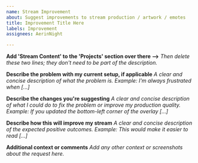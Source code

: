 ```yaml
---
name: Stream Improvement
about: Suggest improvements to stream production / artwork / emotes
title: Improvement Title Here
labels: Improvement
assignees: AerinNight

---
```


**Add 'Stream Content' to the 'Projects' section over there ⟶**
*Then delete these two lines; they don't need to be part of the description.*

**Describe the problem with my current setup, if applicable**
*A clear and concise description of what the problem is. Example: I'm always frustrated when [...]*

**Describe the changes you're suggesting**
*A clear and concise description of what I could do to fix the problem or improve my production quality. Example: If you updated the bottom-left corner of the overlay [...]*

**Describe how this will improve my stream**
*A clear and concise description of the expected positive outcomes. Example: This would make it easier to read [...]*

**Additional context or comments**
*Add any other context or screenshots about the request here.*
